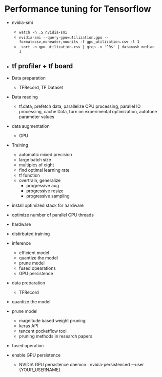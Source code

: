 # Performance tuning for Tensorflow 
- nvidia-smi 
    - `watch -n .5 nvidia-smi`
    - `nvidia-smi --query-gpu=utilization.gpu --format=csv,noheader,nounits -f gpu_utilization.csv -l 1`
    - ` sort -n gpu_utilization.csv | grep -v '^0$' | datamash median 1`

- tf profiler + tf board 
    - 

- Data preparation 
    - TFRecord, TF Dataset 
- Data reading
    - tf.data, prefetch data, parallelize CPU processing, parallel IO processing, cache Data, turn on experimental optimization, autotune parameter values
- data augmentation 
    - GPU 
- Training
    - automatic mixed precision
    - large batch size
    - multiples of eight
    - find optimal learning rate
    - tf function 
    - overtrain, generalize
        - progressive aug
        - progressive resize
        - progressive sampling 
- install optimized stack for hardware 
- optimize number of parallel CPU threads 
- hardware 
- distirbuted training 
- inference 
    - efficient model 
    - quantize the model 
    - prune model 
    - fused opearations
    - GPU persistence 
- data preparation 
    - TFRecord 

- quantize the model 
- prune model 
    - magnitude based weight pruning 
    - keras API 
    - tencent pocketflow tool 
    - pruning methods in research papers 

- fused operation 
    

- enable GPU persistence 
    - NVIDIA GPU persistence daemon : nvidia-persistenced --user {YOUR_USERNAME}